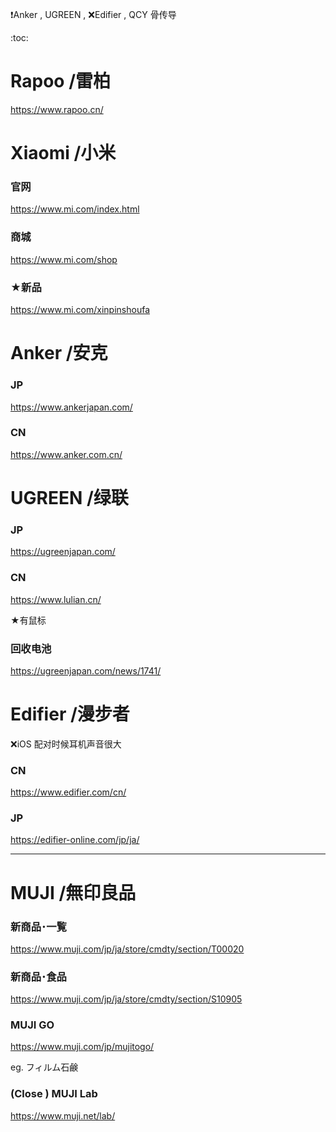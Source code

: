 ❗Anker , UGREEN , ❌Edifier , QCY
骨传导

:toc:

# Rapoo /雷柏

https://www.rapoo.cn/

# Xiaomi /小米

### 官网

https://www.mi.com/index.html

### 商城

https://www.mi.com/shop

### ★新品

https://www.mi.com/xinpinshoufa

# Anker /安克

### JP

https://www.ankerjapan.com/

### CN

https://www.anker.com.cn/

# UGREEN /绿联

### JP

https://ugreenjapan.com/

### CN

https://www.lulian.cn/

★有鼠标

### 回收电池

https://ugreenjapan.com/news/1741/

# Edifier /漫步者

❌iOS 配对时候耳机声音很大

### CN

https://www.edifier.com/cn/

### JP

https://edifier-online.com/jp/ja/

---

# MUJI /無印良品

### 新商品･一覧

https://www.muji.com/jp/ja/store/cmdty/section/T00020

### 新商品･食品

https://www.muji.com/jp/ja/store/cmdty/section/S10905

### MUJI GO

https://www.muji.com/jp/mujitogo/

eg. フィルム石鹸

### (Close ) MUJI Lab

https://www.muji.net/lab/

